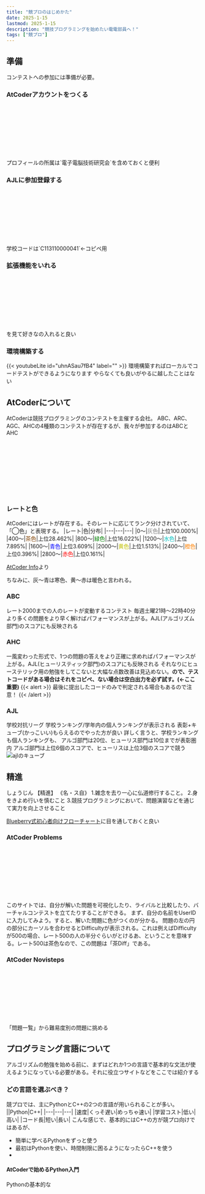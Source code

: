 ```yaml
---
title: "競プロのはじめかた"
date: 2025-1-15
lastmod: 2025-1-15
description: "競技プログラミングを始めたい電電部員へ！"
tags: ["競プロ"]
---
```


## 準備
コンテストへの参加には準備が必要。

### AtCoderアカウントをつくる
<div class="iframely-embed"><div class="iframely-responsive" style="height: 140px; padding-bottom: 0;"><a href="https://atcoder.jp/register?continue=https%3A%2F%2Fatcoder.jp%2F" data-iframely-url="//iframely.net/r4Px8rt"></a></div></div><script async src="//iframely.net/embed.js"></script>
プロフィールの所属は`電子電脳技術研究会`を含めておくと便利

### AJLに参加登録する
<div class="iframely-embed"><div class="iframely-responsive" style="height: 140px; padding-bottom: 0;"><a href="https://atcoder.jp/contests/ajl2024winter" data-iframely-url="//iframely.net/lgiLWyK"></a></div></div><script async src="//iframely.net/embed.js"></script>
学校コードは`C113110000041`←コピペ用

### 拡張機能をいれる
<div class="iframely-embed"><div class="iframely-responsive" style="height: 140px; padding-bottom: 0;"><a href="https://scrapbox.io/magurofly/AtCoder%E3%82%92%E3%81%99%E3%82%8B%E3%81%A8%E3%81%8D%E3%80%81%E5%85%A5%E3%82%8C%E3%81%A6%E3%81%8A%E3%81%8F%E3%81%A8%E3%81%84%E3%81%84%E6%8B%A1%E5%BC%B5%E6%A9%9F%E8%83%BD%E3%81%AA%E3%81%A9" data-iframely-url="//iframely.net/bXIS21Y?card=small"></a></div></div><script async src="//iframely.net/embed.js"></script>
を見て好きなの入れると良い

### 環境構築する
{{< youtubeLite id="uhnASau7fB4" label="" >}}
環境構築すればローカルでコードテストができるようになります
やらなくても良いがやるに越したことはない

## AtCoderについて
AtCoderは競技プログラミングのコンテストを主催する会社。
ABC、ARC、AGC、AHCの4種類のコンテストが存在するが、我々が参加するのはABCとAHC
<div class="iframely-embed"><div class="iframely-responsive" style="height: 140px; padding-bottom: 0;"><a href="https://info.atcoder.jp/overview/contest/intro" data-iframely-url="//iframely.net/JOM6FWS?card=small"></a></div></div><script async src="//iframely.net/embed.js"></script>

### レートと色
AtCoderにはレートが存在する。そのレートに応じてランク分けされていて、「◯色」と表現する。
|レート|色|分布|
|---|---|---|
|0〜|<font color="#808080">灰色</font>|上位100.000%|
|400〜|<font color="#804000">茶色</font>|上位28.462%|
|800〜|<font color="#008000">緑色</font>|上位16.022%|
|1200〜|<font color="#00C0C0">水色</font>|上位7.895%|
|1600〜|<font color="#0000FF">青色</font>|上位3.609%|
|2000〜|<font color="#C0C000">黄色</font>|上位1.513%|
|2400〜|<font color="#FF8000">橙色</font>|上位0.396%|
|2800〜|<font color="#FF0000">赤色</font>|上位0.161%|

[AtCoder Info](https://info.atcoder.jp/utilize/jobs/rating-business-impact)より

ちなみに、灰〜青は寒色、黄〜赤は暖色と言われる。

### ABC
レート2000までの人のレートが変動するコンテスト
毎週土曜21時〜22時40分
より多くの問題をより早く解けばパフォーマンスが上がる。AJL(アルゴリズム部門)のスコアにも反映される

### AHC
一風変わった形式で、1つの問題の答えをより正確に求めればパフォーマンスが上がる。AJL(ヒューリスティック部門)のスコアにも反映される
それなりにヒューステリック用の勉強をしてこないと大幅な点数改善は見込めない。**ので、テストコードがある場合はそれをコピペ、ない場合は空白出力を必ず試す。(←ここ重要)**
{{< alert >}}
最後に提出したコードのみで判定される場合もあるので注意！
{{< /alert >}}

### AJL
学校対抗リーグ
学校ランキング/学年内の個人ランキングが表示される
表彰+キューブ(かっこいい)もらえるのでやった方が良い
詳しく言うと、学校ランキングも個人ランキングも、
アルゴ部門は20位、ヒューリス部門は10位までが表彰圏内
アルゴ部門は上位6個のスコアで、ヒューリスは上位3個のスコアで競う
![ajlのキューブ](https://img.atcoder.jp/ajl2024/6a807d0bfdcfc0e7bd5b914ac64859ff.png)

## 精進
しょうじん
【精進】
《名・ス自》
1.雑念を去り一心に仏道修行すること。
2.身をきよめ行いを慎むこと
3.競技プログラミングにおいて、問題演習などを通じて実力を向上させること

[Blueberry式初心者向けフローチャート](https://scrapbox.io/Atcoder-myReflection/%E5%88%9D%E5%BF%83%E8%80%85%E5%90%91%E3%81%91%E3%83%95%E3%83%AD%E3%83%BC%E3%83%81%E3%83%A3%E3%83%BC%E3%83%88%EF%BC%88%E6%9A%AB%E5%AE%9A%EF%BC%89)に目を通しておくと良い

### AtCoder Problems
<div class="iframely-embed"><div class="iframely-responsive" style="height: 140px; padding-bottom: 0;"><a href="https://kenkoooo.com/atcoder/#/table/" data-iframely-url="//iframely.net/g8B9Svf"></a></div></div><script async src="//iframely.net/embed.js"></script>
このサイトでは、自分が解いた問題を可視化したり、ライバルと比較したり、バーチャルコンテストを立てたりすることができる。
まず、自分の名前をUserIDに入力してみよう。すると、解いた問題に色がつくのが分かる。
問題の左の円の部分にカーソルを合わせるとDifficultyが表示される。これは例えばDifficultyが500の場合、レート500の人の半分ぐらいがとけるあ、ということを意味する。レート500は茶色なので、この問題は「茶Diff」である。

### AtCoder Novisteps
<div class="iframely-embed"><div class="iframely-responsive" style="height: 140px; padding-bottom: 0;"><a href="https://atcoder-novisteps.vercel.app/problems" data-iframely-url="//iframely.net/V9Y1BP1"></a></div></div><script async src="//iframely.net/embed.js"></script>
「問題一覧」から難易度別の問題に挑める

## プログラミング言語について
アルゴリズムの勉強を始める前に、まずはどれか1つの言語で基本的な文法が使えるようになっている必要がある。それに役立つサイトなどをここでは紹介する

### どの言語を選ぶべき？
競プロでは、主にPythonとC++の2つの言語が用いられることが多い。
||Python|C++|
|---|---|---|
|速度|くっそ遅い|めっちゃ速い|
|学習コスト|低い|高い|
|コード長|短い|長い|
こんな感じで、基本的にはC++の方が競プロ向けではあるが、
- 簡単に学べるPythonをずっと使う
- 最初はPythonを使い、時間制限に困るようになったらC++を使う
- 

#### AtCoderで始めるPython入門
Pythonの基本的な